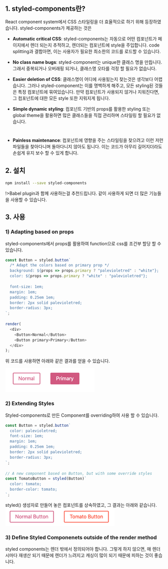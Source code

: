 ######

## 1. styled-components란?

React component system에서 CSS 스타일링을 더 효율적으로 하기 위해 등장하였습니다.
styled-components가 제공하는 것은
* <b>Automatic critical CSS</b>: styled-components는 자동으로 어떤 컴포넌트가 페이지에서 렌더 되는지 추적하고, 렌더되는 컴포넌트에 style을 주입합니다. code splitting과 결합아면, 이는 사용자가 필요한 최소한의 코드를 로드할 수 있습니다.


* <b>No class name bugs</b>: styled-component는 unique한 클래스 명을 만듭니다. 그래서 중복되거나 오버래핑 되거나, 클래스명 오타를 걱정 할 필요가 없습니다.


* <b>Easier deletion of CSS</b>:  클래스명이 어디에 사용됬는지 찾는것은 생각보다 어렵습니다. 그러나 styled-component는 이를 명백하게 해주고, 모든 styling된 것들은 특정 컴포넌트에 묶여있습니다. 만약 컴포넌트가 사용되지 않거나 지워진다면, 그 컴포넌트에 대한 모든 style 또한 지워지게 됩니다.


* <b>Simple dynamic styling</b>: 컴포넌트 기반의 props를 활용한 styling 또는 global theme을 활용하면 많은 클래스들을 직접 관리하며 스타일링 할 필요가 없습니다.
#
* <b>Painless maintenance</b>: 컴포넌트에 영향을 주는 스타일링을 찾으려고 이런 저런 파일들을 찾아다니며 돌아다니지 않아도 됩니다. 이는 코드가 아무리 길어지더라도 손쉽게 유지 보수 할 수 있게 합니다.

## 2. 설치
```bash
npm install --save styled-components
```
!>Babel plugin과 함께 사용하는걸 추천드립니다. 같이 사용하게 되면 더 많은 기능들을 사용할 수 있습니다.

## 3. 사용
### 1) Adapting based on props
styled-components에서 props를 활용하여 function으로 css를 조건부 할당 할 수 있습니다.
```js
const Button = styled.button`
  /* Adapt the colors based on primary prop */
  background: ${props => props.primary ? "palevioletred" : "white"};
  color: ${props => props.primary ? "white" : "palevioletred"};

  font-size: 1em;
  margin: 1em;
  padding: 0.25em 1em;
  border: 2px solid palevioletred;
  border-radius: 3px;
`;

render(
  <div>
    <Button>Normal</Button>
    <Button primary>Primary</Button>
  </div>
);
```
위 코드를 사용하면 아래와 같은 결과를 얻을 수 있습니다.

![props_using](_assets/r_s_i.png)

### 2) Extending Styles

Styled-components로 만든 Component를 overriding하여 사용 할 수 있습니다.
```js
const Button = styled.button`
  color: palevioletred;
  font-size: 1em;
  margin: 1em;
  padding: 0.25em 1em;
  border: 2px solid palevioletred;
  border-radius: 3px;
`;

// A new component based on Button, but with some override styles
const TomatoButton = styled(Button)`
  color: tomato;
  border-color: tomato;
`;
```
styled() 생성자로 만들어 놓은 컴포넌트를 상속하였고, 그 결과는 아래와 같습니다.
![Extending](_assets/r_s_i_1.png)

### 3) Define Styled Componenets outside of the render method

styled components는 렌더 밖에서 정의되어야 합니다. 그렇게 하지 않으면, 매 렌더시마다 재생산 되기 때문에 렌더가 느려지고 캐싱이 많이 되기 때문에 피하는 것이 좋습니다.